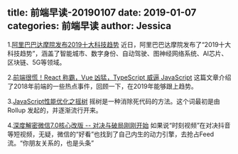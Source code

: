 title: 前端早读-20190107
date: 2019-01-07
categories: 前端早读
author: Jessica
---

1.[阿里巴巴达摩院发布2019十大科技趋势](https://mp.weixin.qq.com/s?__biz=MzIzOTU0NTQ0MA==&mid=2247489233&idx=1&sn=106dceacbb99dced0c6de804a46e3b49)
近日，阿里巴巴达摩院发布了“2019十大科技趋势”，涵盖了智能城市、数字身份、自动驾驶、图神经网络系统、AI芯片、区块链、5G等领域。

2.[前端很慌！React 称霸，Vue 凶猛，TypeScript 威逼 JavaScript](https://blog.csdn.net/csdnnews/article/details/85679124)
这篇文章介绍了2018年前端的一些热点事件，回顾一下，在2019年能够跟上趋势。

3.[JavaScript性能优化之摇树](https://mp.weixin.qq.com/s?__biz=MzUxMzcxMzE5Ng==&mid=2247490230&idx=1&sn=7c407256e1d144631ea143f593311153)
摇树是一种消除死代码的方法。这个词最初是由 Rollup 发起的，并逐渐流行开来。

4.[深度解密微信7.0核心改版 -- 对决与破局刚刚开始](https://mp.weixin.qq.com/s?__biz=Mzg5ODA1NDY5NA==&mid=2247483774&idx=1&sn=9d58eaa8ec3bf86130bd7d0f77a89012)
如果说“时刻视频”在对决抖音等短视频，无疑，微信的“好看”也找到了自己内生的动力引擎，去抢占Feed流。“你朋友关系的，也是头条”


